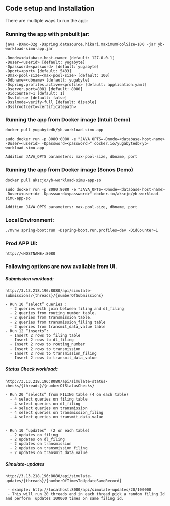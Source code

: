 ## Code setup and Installation
There are multiple ways to run the app:
### Running the app with prebuilt jar: 
```
java -DXmx=32g -Dspring.datasource.hikari.maximumPoolSize=100 -jar yb-workload-simu-app.jar

-Dnode=<database-host-name> [default: 127.0.0.1]
-Duser=<userid> [default: yugabyte]
-Dpassword=<password> [default: yugabyte]
-Dport=<port> [default: 5433]
-Dmax-pool-size=<max-pool-size> [default: 100]
-Ddbname=<dbname> [default: yugabyte]
-Dspring.profiles.active=<profile> [default: application.yaml]
-Dserver.port=8081 [default: 8080]
-DidCounter=1 [default: 1]
-Dssl=true [default: false]
-Dsslmode=verify-full [default: disable]
-Dsslrootcert=<certificatepath> 
```

### Running the app from Docker image (Intuit Demo)
```
docker pull yugabytedb/yb-workload-simu-app
```
```
sudo docker run -p 8080:8080 -e "JAVA_OPTS=-Dnode=<database-host-name> -Duser=<userid> -Dpassword=<password>" docker.io/yugabytedb/yb-workload-simu-app
```
``` 
Addition JAVA_OPTS parameters: max-pool-size, dbname, port
```

### Running the app from Docker image (Sonos Demo)
```
docker pull akscjo/yb-workload-simu-app-so
```
```
sudo docker run -p 8080:8080 -e "JAVA_OPTS=-Dnode=<database-host-name> -Duser=<userid> -Dpassword=<password>" docker.io/akscjo/yb-workload-simu-app-so
```
``` 
Addition JAVA_OPTS parameters: max-pool-size, dbname, port
```

### Local Environment: 
```
./mvnw spring-boot:run -Dspring-boot.run.profiles=dev -DidCounter=1
```

### Prod APP UI: 
```
http://<HOSTNAME>:8080
```

### Following options are now available from UI.
##### Submission workload:
```
http://3.13.218.196:8080/api/simulate-submissions/{threads}/{numberOfSubmissions}

- Run 10 “select” queries :
  - 2 queries with join between filing and dl_filing
  - 2 queries from routing_number table.
  - 2 queries from transmission table.
  - 2 queries from transmission_filing table
  - 2 queries from transmit_data_value table
- Run 12 “inserts”:
  - Insert 2 rows to filing table
  - Insert 2 rows to dl_filing
  - Insert 2 rows to routing_number
  - Insert 2 rows to transmission
  - Insert 2 rows to transmission_filing
  - Insert 2 rows to transmit_data_value
```
##### Status Check workload:
```
http://3.13.218.196:8080/api/simulate-status-checks/{threads}/{numberOfStatusChecks}

- Run 20 “selects” from FILING table (4 on each table)
  - 4 select queries on filing table
  - 4 select queries on dl_filing
  - 4 select queries on transmission
  - 4 select queries on transmission_filing
  - 4 select queries on transmit_data_value


- Run 10 “updates”  (2 on each table)
  - 2 updates on filing
  - 2 updates on dl_filing
  - 2 updates on transmission
  - 2 updates on transmission_filing
  - 2 updates on transmit_data_value

```

##### Simulate-updates
```
http://3.13.218.196:8080/api/simulate-updates/{threads}/{numberOfTimesToUpdateSameRecord}

 - example: http://localhost:8080/api/simulate-updates/20/100000
 - This will run 20 threads and in each thread pick a random filing Id and perform  updates 100000 times on same filing id.
 ```




